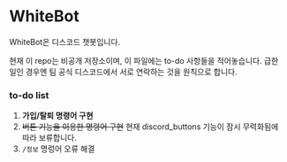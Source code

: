 # WhiteBot
WhiteBot은 디스코드 챗봇입니다.

현재 이 repo는 비공개 저장소이며, 이 파일에는 to-do 사항들을 적어놓습니다. 급한 일인 경우엔 팀 공식 디스코드에서 서로 연락하는 것을 원칙으로 합니다.

### to-do list
1. **가입/탈퇴 명령어 구현**
2. ~~버튼 기능을 이용한 명령어 구현~~ 현재 discord_buttons 기능이 잠시 무력화됨에 따라 보류합니다.
3. `/정보` 명렁어 오류 해결
